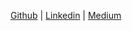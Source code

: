 [Github](https://github.com/johnfercher) | 
[Linkedin](https://www.linkedin.com/in/johnathan-fercher/) | 
[Medium](https://medium.com/@johnfercher)